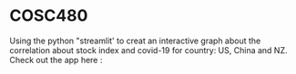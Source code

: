 # COSC480
Using the python "streamlit' to creat an interactive graph about the correlation about stock index and covid-19 for country: US, China and NZ. 
Check out the app here : 
